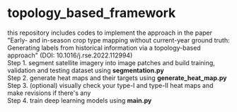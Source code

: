 # topology_based_framework
this repository includes codes to implement the approach in the paper 
"Early- and in-season crop type mapping without current-year ground truth: Generating labels from historical information via a topology-based approach" (DOI: 10.1016/j.rse.2022.112994)  
Step 1. segment satellite imagery into image patches and build training, validation and testing dataset using <b>segmentation.py</b>  
Step 2. generate heat maps and their targets using <b>generate_heat_map.py</b>  
Step 3. (optional) visually check your type-I and type-II heat maps and make revisions if there's any  
Step 4. train deep learning models using <b>main.py</b>
